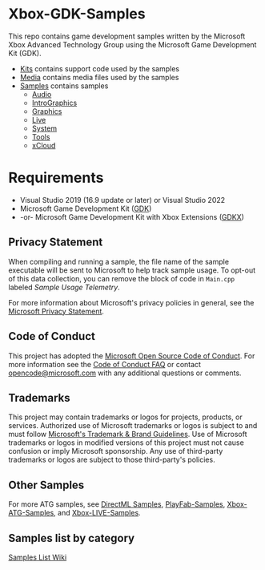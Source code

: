# Xbox-GDK-Samples

This repo contains game development samples written by the Microsoft Xbox Advanced Technology Group using the Microsoft Game Development Kit (GDK).

* [Kits](/Kits) contains support code used by the samples
* [Media](/Media) contains media files used by the samples
* [Samples](../../wiki/SampleList) contains samples
  * [Audio](../../wiki/SampleList#Audio)
  * [IntroGraphics](../../wiki/SampleList#Intro-Graphics)
  * [Graphics](../../wiki/SampleList#Graphics)
  * [Live](../../wiki/SampleList#Live)
  * [System](../../wiki/SampleList#System)
  * [Tools](../../wiki/SampleList#Tools)
  * [xCloud](../../wiki/SampleList#xCloud)

# Requirements

* Visual Studio 2019 (16.9 update or later) or Visual Studio 2022
* Microsoft Game Development Kit ([GDK](https://aka.ms/gdk))
* -or- Microsoft Game Development Kit with Xbox Extensions ([GDKX](https://aka.ms/gdkx))

## Privacy Statement

When compiling and running a sample, the file name of the sample executable will be sent to Microsoft to help track sample usage. To opt-out of this data collection, you can remove the block of code in ``Main.cpp`` labeled _Sample Usage Telemetry_.

For more information about Microsoft's privacy policies in general, see the [Microsoft Privacy Statement](https://privacy.microsoft.com/privacystatement/).

## Code of Conduct

This project has adopted the [Microsoft Open Source Code of Conduct](https://opensource.microsoft.com/codeofconduct/). For more information see the [Code of Conduct FAQ](https://opensource.microsoft.com/codeofconduct/faq/) or contact [opencode@microsoft.com](mailto:opencode@microsoft.com) with any additional questions or comments.

## Trademarks

This project may contain trademarks or logos for projects, products, or services. Authorized use of Microsoft trademarks or logos is subject to and must follow [Microsoft's Trademark & Brand Guidelines](https://www.microsoft.com/en-us/legal/intellectualproperty/trademarks/usage/general). Use of Microsoft trademarks or logos in modified versions of this project must not cause confusion or imply Microsoft sponsorship. Any use of third-party trademarks or logos are subject to those third-party's policies.

## Other Samples

For more ATG samples, see [DirectML Samples](https://github.com/microsoft/DirectML), [PlayFab-Samples](https://github.com/PlayFab/PlayFab-Samples), [Xbox-ATG-Samples](https://github.com/microsoft/Xbox-ATG-Samples), and [Xbox-LIVE-Samples](https://github.com/microsoft/xbox-live-samples).

## Samples list by category

[Samples List Wiki](../../wiki/SampleList)
